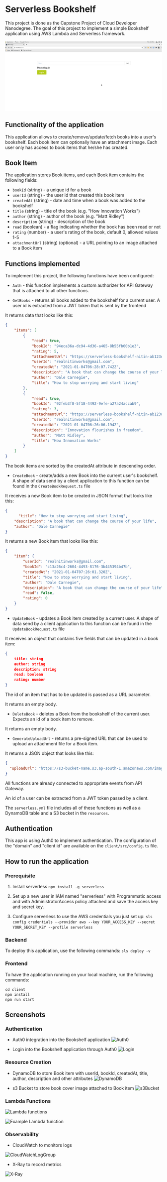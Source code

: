 # Serverless Bookshelf

This project is done as the Capstone Project of Cloud Developer Nanodegree. The goal of this project to implement a simple Bookshelf application using AWS Lambda and Serverless framework.

![Tooo Demo](images/Demo.gif)

## Functionality of the application

This application allows to create/remove/update/fetch books into a user's bookshelf. Each book item can optionally have an attachment image. Each user only has access to book items that he/she has created.

## Book Item

The application stores Book items, and each Book item contains the following fields:

* `bookId` (string) - a unique id for a book
* `userId` (string) - the user id that created this book item
* `createdAt` (string) - date and time when a book was added to the bookshelf
* `title` (string) - title of the book (e.g. "How Innovation Works")
* `author` (string) - author of the book (e.g. "Matt Ridley")
* `description` (string) - description of the book
* `read` (boolean) - a flag indicating whether the book has been read or not
* `rating` (number) - a user's rating of the book, default 0, allowed values 1-5
* `attachmentUrl` (string) (optional) - a URL pointing to an image attached to a Book item


## Functions implemented

To implement this project, the following functions have been configured: 

* `Auth` - this function implements a custom authorizer for API Gateway that is attached to all other functions.

* `GetBooks` - returns all books added to the bookshelf for a current user. A user id is extracted from a JWT token that is sent by the frontend

It returns data that looks like this:

```json
{
    "items": [
        {
            "read": true,
            "bookId": "94eca36a-dc94-4d36-a465-8b55fb60b1e3",
            "rating": 5,
            "attachmentUrl": "https://serverless-bookshelf-nitin-ab123de-attachments-dev.s3.amazonaws.com/94eca36a-dc94-4d36-a465-8b55fb60b1e3",
            "userId": "realnitinworks@gmail.com",
            "createdAt": "2021-01-04T06:28:07.742Z",
            "description": "A book that can change the course of your life",
            "author": "Dale Carnegie",
            "title": "How to stop worrying and start living"
        },
        {
            "read": true,
            "bookId": "92feb3f8-5f18-4492-9efe-a27a24accab9",
            "rating": 3,
            "attachmentUrl": "https://serverless-bookshelf-nitin-ab123de-attachments-dev.s3.amazonaws.com/92feb3f8-5f18-4492-9efe-a27a24accab9",
            "userId": "realnitinworks@gmail.com",
            "createdAt": "2021-01-04T06:26:06.194Z",
            "description": "Innovation flourishes in freedom",
            "author": "Matt Ridley",
            "title": "How Innovation Works"
        }
    ]
}
```

The book items are sorted by the createdAt attribute in descending order.

* `CreateBook` - create/adds a new Book into the current user's bookshelf. A shape of data send by a client application to this function can be found in the `CreateBookRequest.ts` file

It receives a new Book item to be created in JSON format that looks like this:

```json
{
	  "title": "How to stop worrying and start living",
    "description": "A book that can change the course of your life",
    "author": "Dale Carnegie"
}
```

It returns a new Book item that looks like this:

```json
{
    "item": {
        "userId": "realnitinworks@gmail.com",
        "bookId": "c13a26c4-2604-4493-8176-3b445394b47b",
        "createdAt": "2021-01-04T07:26:01.320Z",
        "title": "How to stop worrying and start living",
        "author": "Dale Carnegie",
        "description": "A book that can change the course of your life",
        "read": false,
        "rating": 0
    }
}
```

* `UpdateBook` - updates a Book item created by a current user. A shape of data send by a client application to this function can be found in the `UpdateBookRequest.ts` file

It receives an object that contains five fields that can be updated in a book item:

```json
{
    title: string
    author: string
    description: string
    read: boolean
    rating: number
}
```

The id of an item that has to be updated is passed as a URL parameter.

It returns an empty body.

* `DeleteBook` - deletes a Book from the bookshelf of the current user. Expects an id of a book item to remove.

It returns an empty body.

* `GenerateUploadUrl` - returns a pre-signed URL that can be used to upload an attachment file for a Book item.

It returns a JSON object that looks like this:

```json
{
  "uploadUrl": "https://s3-bucket-name.s3.ap-south-1.amazonaws.com/image.png"
}
```

All functions are already connected to appropriate events from API Gateway.

An id of a user can be extracted from a JWT token passed by a client.

The `serverless.yml` file includes all of these functions as well as a DynamoDB table and a S3 bucket in the `resources`.


## Authentication

This app is using Auth0 to implement authentication. The configuration of the "domain" and "client id" are available on the `client/src/config.ts` file.


## How to run the application

### Prerequisite

1. Install serverless `npm install -g serverless`

2. Set up a new user in IAM named "serverless" with Programmatic access and with AdministratorAccess policy attached and save the access key and secret key.

3. Configure serverless to use the AWS credentials you just set up:
`sls config credentials --provider aws --key YOUR_ACCESS_KEY --secret YOUR_SECRET_KEY --profile serverless`

### Backend

To deploy this application, use the following commands: `sls deploy -v`


### Frontend

To have the application running on your local machine, run the following commands:

```
cd client
npm install
npm run start
```

## Screenshots

### Authentication

- Auth0 integration into the Bookshelf application
![Auth0](images/Auth0_application.png)

- Login into the Bookshelf application through Auth0
![Login](images/Login.png)

### Resource Creation

- DynamoDB to store Book item with userId, bookId, createdAt, title, author, description and other attributes
![DynamoDB](images/Dynamodb.png)

- s3 Bucket to store book cover image attached to Book item
![s3Bucket](images/s3.png)

### Lambda Functions

![Lambda functions](images/lambda_functions.png)

![Example Lambda function](images/lambda_createBook.png)

### Observability

- CloudWatch to monitors logs

![CloudWatchLogGroup](images/cloudwatch_logs.png)

- X-Ray to record metrics

![X-Ray](images/distributed_tracing.png)
